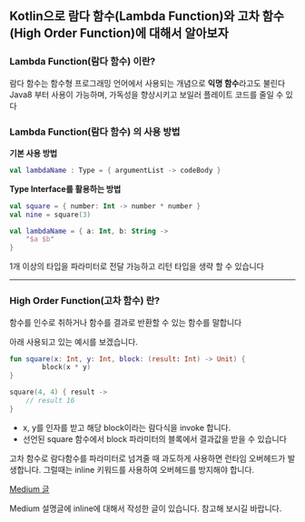 ## Kotlin으로 람다 함수(Lambda Function)와  고차 함수(High Order Function)에 대해서 알아보자



### Lambda Function(람다 함수) 이란?

람다 함수는 함수형 프로그래밍 언어에서 사용되는 개념으로 **익명 함수**라고도 불린다
Java8 부터 사용이 가능하며, 가독성을 향상시키고 보일러 플레이트 코드를 줄일 수 있다

### Lambda Function(람다 함수) 의 사용 방법

**기본 사용 방법**

```kotlin
val lambdaName : Type = { argumentList -> codeBody }
```

**Type Interface를 활용하는 방법**

```kotlin
val square = { number: Int -> number * number }
val nine = square(3)
```





```kotlin
val lambdaName = { a: Int, b: String -> 
	"$a $b"
}
```

1개 이상의 타입을 파라미터로 전달 가능하고 리턴 타입을 생략 할 수 있습니다

---

### High Order Function(고차 함수) 란?

함수를 인수로 취하거나 함수를 결과로 반환할 수 있는 함수를 말합니다

아래 사용되고 있는 예시를 보겠습니다.

```kotlin
fun square(x: Int, y: Int, block: (result: Int) -> Unit) {
        block(x * y)
}

square(4, 4) { result ->
	// result 16
}
```

- x, y를 인자를 받고 해당 block이라는 람다식을 invoke 합니다.
- 선언된 square 함수에서 block 파라미터의 블록에서 결과값을 받을 수 있습니다



고차 함수로 람다함수를 파라미터로 넘겨줄 때 과도하게 사용하면 런타임 오버헤드가 발생합니다.
그럴때는 inline 키워드를 사용하여 오버헤드를 방지해야 합니다.

[Medium 글](https://kennethss.medium.com/kotlin-%EA%B3%A0%EC%B0%A8%ED%95%A8%EC%88%98%EC%99%80-inline-noinline-crossinline-reified-960f1f1511c2)

Medium 설명글에 inline에 대해서 작성한 글이 있습니다. 참고해 보시길 바랍니다.